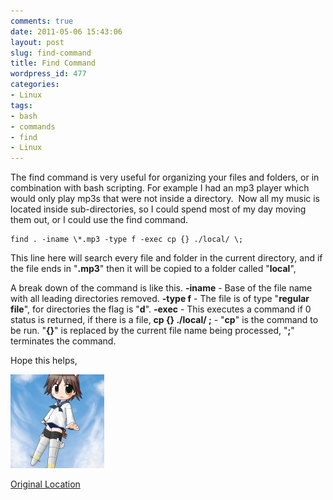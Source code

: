 ```yaml
---
comments: true
date: 2011-05-06 15:43:06
layout: post
slug: find-command
title: Find Command
wordpress_id: 477
categories:
- Linux
tags:
- bash
- commands
- find
- Linux
---
```


The find command is  very useful for organizing your files and folders, or in combination with bash scripting. For example I had an mp3 player which would only play mp3s that were not inside a directory.  Now all my music is located inside sub-directories, so I could spend most of my day moving them out, or I could use the find command.

    
    find . -iname \*.mp3 -type f -exec cp {} ./local/ \;


This line here will search every file and folder in the current directory, and if the file ends in "**.mp3**" then it will be copied to a folder called "**local**",

A break down of the command is like this.
**-iname** - Base of the file name with all leading directories removed.
**-type f** - The file is of type "**regular file**", for directories the flag is "**d**".
**-exec** - This executes a command if 0 status is returned, if there is a file,
**cp {} ./local/ \;** - "**cp**" is the command to be run. "**{}**" is replaced by the current file name being processed, "**\;**" terminates the command.

Hope this helps,

[![](/uploads/2011/05/Miyafuji-Chibi-150x150.jpg)](/uploads/2011/05/Miyafuji-Chibi.jpg)

[Original Location](http://i374.photobucket.com/albums/oo187/theoneandonlyhaku/Pantsu%20Witches/d99cb17ec8bd40e3c0d452f2176142d8.jpg)

